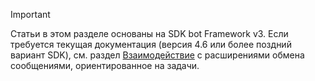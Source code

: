 > [!Important]
> Статьи в этом разделе основаны на SDK bot Framework v3. Если требуется текущая документация (версия 4.6 или более поздний вариант SDK), см. раздел [Взаимодействие](~/messaging-extensions/what-are-messaging-extensions.md) с расширениями обмена сообщениями, ориентированное на задачи.
